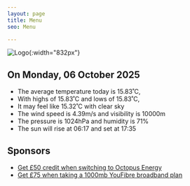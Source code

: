 ```yaml
---
layout: page
title: Menu
seo: Menu

---
```


![Logo](/images/logo.jpg){:width="832px"}

<!-- weather_marker starts -->
## On Monday, 06 October 2025

- The average temperature today is 15.83˚C,
- With highs of 15.83˚C and lows of 15.83˚C,
- It may feel like 15.32˚C with clear sky
- The wind speed is 4.39m/s and visibility is 10000m
- The pressure is 1024hPa and humidity is 71%
- The sun will rise at 06:17 and set at 17:35

<!-- weather_marker ends -->

## Sponsors

- [Get £50 credit when switching to Octopus Energy](https://bit.ly/3oD1nnS)
- [Get £75 when taking a 1000mb YouFibre broadband plan](https://aklam.io/91zWhU?)
